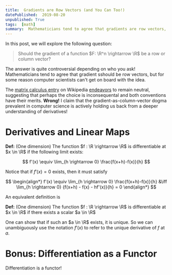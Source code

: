 ```yaml
---
title:  Gradients are Row Vectors (and You Can Too!)
datePublished:  2019-08-20
unpublished: True
tags:  [math]
summary:  Mathematicians tend to agree that gradients are row vectors, but for some reason computer scientists can't get on borad with the idea.  The goal of this post is to explain why gradients are most naturally expressed as row vectors, and to demonstrate the advantages of this perspective.
---
```


$$
\newcommand{\grad}{\nabla}
$$

In this post, we will explore the following question:

> Should the gradient of a function $F: \R^n \rightarrow \R$ be a row or column vector?

The answer is quite controversial depending on who you ask!  Mathematicians tend to agree that gradient sshould be row vectors, but for some reason computer scientists can't get on board with the idea.  

The [matrix calculus entry](https://en.wikipedia.org/wiki/Matrix_calculus) on Wikipedia [endeavors](https://en.wikipedia.org/wiki/Talk:Matrix_calculus) to remain neutral, suggesting that perhaps the choice is inconsequental and both conventions have their merits.  **Wrong!**  I claim that the gradient-as-column-vector dogma prevalent in computer science is actively holding us back from a deeper understanding of derivatives!

# Derivatives and Linear Maps

**Def:** (One dimension) The function $f : \R \rightarrow \R$ is differentiable at $x \in \R$ if the following limit exists:

$$
f'(x) \equiv \lim_{h \rightarrow 0} \frac{f(x+h)-f(x)}{h}
$$

Notice that if $f'(x) = 0$ exists, then it must satisfy

$$
\begin{align*}
f'(x) \equiv \lim_{h \rightarrow 0} \frac{f(x+h)-f(x)}{h}
&\iff
\lim_{h \rightarrow 0} {f(x+h) - f(x) - hf'(x)}{h} = 0
\end{align*}
$$

An equivalent definition is

**Def:** (One dimension) The function $f : \R \rightarrow \R$ is differentiable at $x \in \R$ if there exists a scalar $a \in \R$

One can show that if such an $a \in \R$ exists, it is unique.  So we can unambiguously use the notation $f'(x)$ to refer to the unique derivative of $f$ at $a$.

# Bonus:  Differentiation as a Functor

Differentiation is a functor!